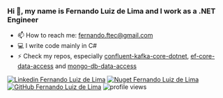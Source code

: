### Hi 👋, my name is Fernando Luiz de Lima and I work as a .NET Engineer

- 📫 How to reach me: fernando.ftec@gmail.com
- 💻 I write code mainly in C#
- ⚡ Check my repos, especially [confluent-kafka-core-dotnet](https://github.com/ffernandolima/confluent-kafka-core-dotnet), [ef-core-data-access](https://github.com/ffernandolima/ef-core-data-access) and [mongo-db-data-access](https://github.com/ffernandolima/mongo-db-data-access)

[![Linkedin Fernando Luiz de Lima](https://img.shields.io/badge/-Fernando%20Luiz%20de%20Lima-blue?style=flat-square&logo=Linkedin&logoColor=white&link=https://www.linkedin.com/in/fernando-luiz-lima/)](https://www.linkedin.com/in/fernando-luiz-lima/)
[![Nuget Fernando Luiz de Lima](https://img.shields.io/badge/-fernando.lima-blue?style=flat-square&logo=nuget&logoColor=white&link=https://www.nuget.org/profiles/fernando.lima/)](https://www.nuget.org/profiles/fernando.lima/)
[![GitHub Fernando Luiz de Lima](https://img.shields.io/github/followers/ffernandolima?label=follow&style=social)](https://github.com/ffernandolima)
![profile views](https://komarev.com/ghpvc/?username=ffernandolima)
